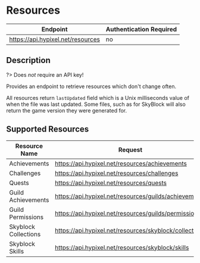 # Resources

| Endpoint | Authentication Required |
| --- | --- |
| https://api.hypixel.net/resources | no |

## Description

?> Does _not_ require an API key!

Provides an endpoint to retrieve resources which don't change often.

All resources return `lastUpdated` field which is a Unix milliseconds value of when the file was last updated. Some files, such as for SkyBlock will also return the game version they were generated for.

## Supported Resources

| Resource Name | Request |
| --- | --- |
| Achievements | https://api.hypixel.net/resources/achievements |
| Challenges | https://api.hypixel.net/resources/challenges |
| Quests | https://api.hypixel.net/resources/quests |
| Guild Achievements | https://api.hypixel.net/resources/guilds/achievements |
| Guild Permissions | https://api.hypixel.net/resources/guilds/permissions |
| Skyblock Collections | https://api.hypixel.net/resources/skyblock/collections |
| Skyblock Skills | https://api.hypixel.net/resources/skyblock/skills |
